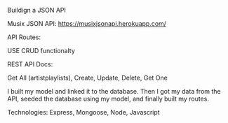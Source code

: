 Buildign a JSON API

Musix JSON API:
https://musixjsonapi.herokuapp.com/

API Routes:

USE CRUD functionalty

REST API Docs:

Get All (artistplaylists), Create, Update, Delete, Get One

I built my model and linked it to the database. Then I got my data from the API, seeded the database using my model, and finally built my routes.

Technologies:
Express, Mongoose, Node, Javascript
